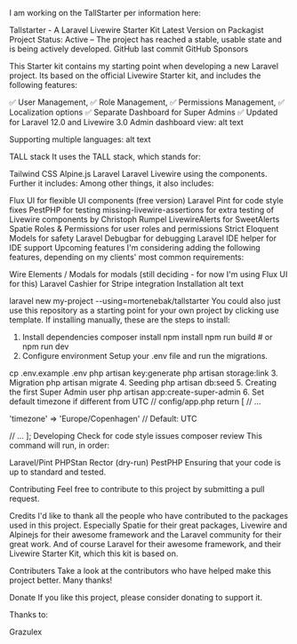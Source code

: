 I am working on the TallStarter per information here:

Tallstarter - A Laravel Livewire Starter Kit
Latest Version on Packagist Project Status: Active – The project has reached a stable, usable state and is being actively developed. GitHub last commit GitHub Sponsors

This Starter kit contains my starting point when developing a new Laravel project. Its based on the official Livewire Starter kit, and includes the following features:

✅ User Management,
✅ Role Management,
✅ Permissions Management,
✅ Localization options
✅ Separate Dashboard for Super Admins
✅ Updated for Laravel 12.0 and Livewire 3.0
Admin dashboard view:
alt text

Supporting multiple languages:
alt text

TALL stack
It uses the TALL stack, which stands for:

Tailwind CSS
Alpine.js
Laravel
Laravel Livewire using the components.
Further it includes:
Among other things, it also includes:

Flux UI for flexible UI components (free version)
Laravel Pint for code style fixes
PestPHP for testing
missing-livewire-assertions for extra testing of Livewire components by Christoph Rumpel
LivewireAlerts for SweetAlerts
Spatie Roles & Permissions for user roles and permissions
Strict Eloquent Models for safety
Laravel Debugbar for debugging
Laravel IDE helper for IDE support
Upcoming features
I'm considering adding the following features, depending on my clients' most common requirements:

Wire Elements / Modals for modals (still deciding - for now I'm using Flux UI for this)
Laravel Cashier for Stripe integration
Installation
alt text

laravel new my-project --using=mortenebak/tallstarter
You could also just use this repository as a starting point for your own project by clicking use template. If installing manually, these are the steps to install:

1. Install dependencies
   composer install
   npm install
   npm run build # or npm run dev
2. Configure environment
   Setup your .env file and run the migrations.

cp .env.example .env
php artisan key:generate
php artisan storage:link
3. Migration
   php artisan migrate
4. Seeding
   php artisan db:seed
5. Creating the first Super Admin user
   php artisan app:create-super-admin
6. Set default timezone if different from UTC
   // config/app.php
   return [
   // ...

   'timezone' => 'Europe/Copenhagen' // Default: UTC

   // ...
   ];
   Developing
   Check for code style issues
   composer review
   This command will run, in order:

Laravel/Pint
PHPStan
Rector (dry-run)
PestPHP
Ensuring that your code is up to standard and tested.

Contributing
Feel free to contribute to this project by submitting a pull request.

Credits
I'd like to thank all the people who have contributed to the packages used in this project. Especially Spatie for their great packages, Livewire and Alpinejs for their awesome framework and the Laravel community for their great work. And of course Laravel for their awesome framework, and their Livewire Starter Kit, which this kit is based on.

Contributers
Take a look at the contributors who have helped make this project better. Many thanks!

Donate
If you like this project, please consider donating to support it.

Thanks to:

Grazulex
